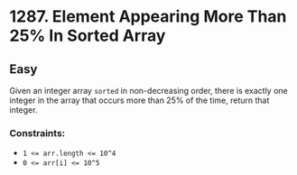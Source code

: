 # 1287. Element Appearing More Than 25% In Sorted Array

## Easy

Given an integer array `sorted` in non-decreasing order, there is exactly one integer in the array that occurs more than
25% of the time, return that integer.

### Constraints:

- `1 <= arr.length <= 10^4`
- `0 <= arr[i] <= 10^5`
